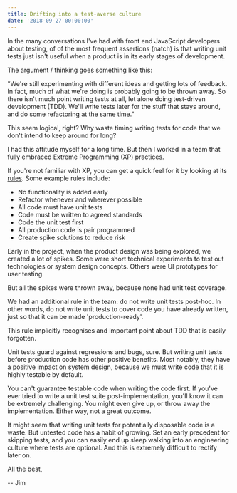 ```yaml
---
title: Drifting into a test-averse culture
date: '2018-09-27 00:00:00'
---
```


In the many conversations I've had with front end JavaScript developers about testing, of of the most frequent assertions (natch) is that writing unit tests just isn't useful when a product is in its early stages of development.

The argument / thinking goes something like this:

"We're still experimenting with different ideas and getting lots of feedback. In fact, much of what we're doing is probably going to be thrown away. So there isn't much point writing tests at all, let alone doing test-driven development (TDD). We'll write tests later for the stuff that stays around, and do some refactoring at the same time."

This seem logical, right? Why waste timing writing tests for code that we don't intend to keep around for long?

I had this attitude myself for a long time. But then I worked in a team that fully embraced Extreme Programming (XP) practices.

If you're not familiar with XP, you can get a quick feel for it by looking at its [rules](http://www.extremeprogramming.org/rules.html). Some example rules include:

* No functionality is added early
* Refactor whenever and wherever possible
* All code must have unit tests
* Code must be written to agreed standards
* Code the unit test first
* All production code is pair programmed
* Create spike solutions to reduce risk

Early in the project, when the product design was being explored, we created a lot of spikes. Some were short technical experiments to test out technologies or system design concepts. Others were UI prototypes for user testing.

But all the spikes were thrown away, because none had unit test coverage.

We had an additional rule in the team: do not write unit tests post-hoc. In other words, do not write unit tests to cover code you have already written, just so that it can be made 'production-ready'.

This rule implicitly recognises and important point about TDD that is easily forgotten.

Unit tests guard against regressions and bugs, sure. But writing unit tests before production code has other positive benefits. Most notably, they have a positive impact on system design, because we must write code that it is highly testable by default.

You can't guarantee testable code when writing the code first. If you've ever tried to write a unit test suite post-implementation, you'll know it can be extremely challenging. You might even give up, or throw away the implementation. Either way, not a great outcome.

It might seem that writing unit tests for potentially disposable code is a waste. But untested code has a habit of growing. Set an early precedent for skipping tests, and you can easily end up sleep walking into an engineering culture where tests are optional. And this is extremely difficult to rectify later on.

All the best,

-- Jim
